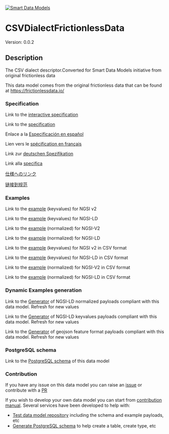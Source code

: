 [![Smart Data Models](https://smartdatamodels.org/wp-content/uploads/2022/01/SmartDataModels_logo.png "Logo")](https://smartdatamodels.org)
# CSVDialectFrictionlessData
Version: 0.0.2

## Description 

The CSV dialect descriptor.Converted for Smart Data Models initiative from original frictionless data

This data model comes from the original frictionless data that can be found at https://frictionlessdata.io/
### Specification

Link to the [interactive specification](https://swagger.lab.fiware.org/?url=https://smart-data-models.github.io/dataModel.FrictionlessData/CSVDialectFrictionlessData/swagger.yaml)

Link to the [specification](https://github.com/smart-data-models/dataModel.FrictionlessData/blob/master/CSVDialectFrictionlessData/doc/spec.md)

Enlace a la [Especificación en español](https://github.com/smart-data-models/dataModel.FrictionlessData/blob/master/CSVDialectFrictionlessData/doc/spec_ES.md)

Lien vers le [spécification en français](https://github.com/smart-data-models/dataModel.FrictionlessData/blob/master/CSVDialectFrictionlessData/doc/spec_FR.md)

Link zur [deutschen Spezifikation](https://github.com/smart-data-models/dataModel.FrictionlessData/blob/master/CSVDialectFrictionlessData/doc/spec_DE.md)

Link alla [specifica](https://github.com/smart-data-models/dataModel.FrictionlessData/blob/master/CSVDialectFrictionlessData/doc/spec_IT.md)

[仕様へのリンク](https://github.com/smart-data-models/dataModel.FrictionlessData/blob/master/CSVDialectFrictionlessData/doc/spec_JA.md)

[链接到规范](https://github.com/smart-data-models/dataModel.FrictionlessData/blob/master/CSVDialectFrictionlessData/doc/spec_ZH.md)
### Examples

Link to the [example](https://smart-data-models.github.io/dataModel.FrictionlessData/CSVDialectFrictionlessData/examples/example.json) (keyvalues) for NGSI v2

Link to the [example](https://smart-data-models.github.io/dataModel.FrictionlessData/CSVDialectFrictionlessData/examples/example.jsonld) (keyvalues) for NGSI-LD

Link to the [example](https://smart-data-models.github.io/dataModel.FrictionlessData/CSVDialectFrictionlessData/examples/example-normalized.json) (normalized) for NGSI-V2

Link to the [example](https://smart-data-models.github.io/dataModel.FrictionlessData/CSVDialectFrictionlessData/examples/example-normalized.jsonld) (normalized) for NGSI-LD

Link to the [example](https://smart-data-models.github.io/dataModel.FrictionlessData/CSVDialectFrictionlessData/examples/example.json.csv) (keyvalues) for NGSI v2 in CSV format

Link to the [example](https://smart-data-models.github.io/dataModel.FrictionlessData/CSVDialectFrictionlessData/examples/example.jsonld.csv) (keyvalues) for NGSI-LD in CSV format

Link to the [example](https://smart-data-models.github.io/dataModel.FrictionlessData/CSVDialectFrictionlessData/examples/example-normalized.json.csv) (normalized) for NGSI-V2 in CSV format

Link to the [example](https://smart-data-models.github.io/dataModel.FrictionlessData/CSVDialectFrictionlessData/examples/example-normalized.jsonld.csv) (normalized) for NGSI-LD in CSV format
### Dynamic Examples generation

Link to the [Generator](https://smartdatamodels.org/extra/ngsi-ld_generator.php?schemaUrl=https://raw.githubusercontent.com/smart-data-models/dataModel.FrictionlessData/master/CSVDialectFrictionlessData/schema.json&email=info@smartdatamodels.org) of NGSI-LD normalized payloads compliant with this data model. Refresh for new values

Link to the [Generator](https://smartdatamodels.org/extra/ngsi-ld_generator_keyvalues.php?schemaUrl=https://raw.githubusercontent.com/smart-data-models/dataModel.FrictionlessData/master/CSVDialectFrictionlessData/schema.json&email=info@smartdatamodels.org) of NGSI-LD keyvalues payloads compliant with this data model. Refresh for new values

Link to the [Generator](https://smartdatamodels.org/extra/geojson_features_generator.php?schemaUrl=https://raw.githubusercontent.com/smart-data-models/dataModel.FrictionlessData/master/CSVDialectFrictionlessData/schema.json&email=info@smartdatamodels.org) of geojson feature format payloads compliant with this data model. Refresh for new values
### PostgreSQL schema

Link to the [PostgreSQL schema](https://smart-data-models.github.io/dataModel.FrictionlessData/CSVDialectFrictionlessData/schema.sql) of this data model
### Contribution

 If you have any issue on this data model you can raise an [issue](https://github.com/smart-data-models/dataModel.FrictionlessData/issues)  or contribute with a [PR](https://github.com/smart-data-models/dataModel.FrictionlessData/pulls)

 If you wish to develop your own data model you can start from [contribution manual](https://bit.ly/contribution_manual). Several services have been developed to help with: 
 - [Test data model repository](https://smartdatamodels.org/index.php/data-models-contribution-api/) including the schema and example payloads, etc
 - [Generate PostgreSQL schema](https://smartdatamodels.org/index.php/sql-service/) to help create a table, create type, etc
